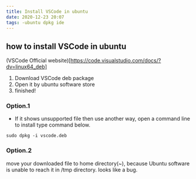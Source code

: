 ```yaml
---
title: Install VSCode in ubuntu
date: 2020-12-23 20:07
tags: -ubuntu dpkg ide
---
```


## how to install VSCode in ubuntu

(VSCode Official website)[https://code.visualstudio.com/docs/?dv=linux64_deb] 
1. Download VSCode deb package 
2. Open it by ubuntu software store
3. finished!

### Option.1
- If it shows unsupported file then use another way, open a command line to install
type command below.
```
sudo dpkg -i vscode.deb
```

### Option.2 
move your downloaded file to home directory(~), because Ubuntu software is unable to reach it in /tmp directory. looks like a bug.







